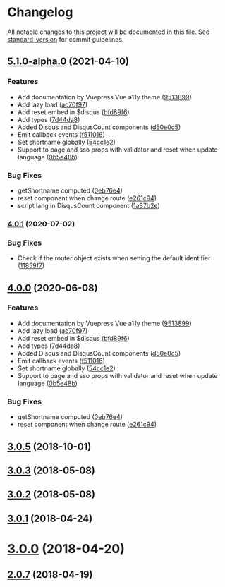 # Changelog

All notable changes to this project will be documented in this file. See [standard-version](https://github.com/conventional-changelog/standard-version) for commit guidelines.

## [5.1.0-alpha.0](https://github.com/ktquez/vue-disqus/compare/v3.0.5...v5.1.0-alpha.0) (2021-04-10)


### Features

* Add documentation by Vuepress Vue a11y theme ([9513899](https://github.com/ktquez/vue-disqus/commit/95138994946f8e6b319d561b416c718c75f4f0ad))
* Add lazy load ([ac70f97](https://github.com/ktquez/vue-disqus/commit/ac70f97768fc20ea9dd5d3be8832275369a15353))
* Add reset embed in $disqus ([bfd89f6](https://github.com/ktquez/vue-disqus/commit/bfd89f65d6779e29940d938722713acfa50ba92f))
* Add types ([7d44da8](https://github.com/ktquez/vue-disqus/commit/7d44da87c9d98d758226099b0eb7c6b1ff865b2e))
* Added Disqus and DisqusCount components ([d50e0c5](https://github.com/ktquez/vue-disqus/commit/d50e0c54d5ad4c633c68924c4e9d0df1cee8d4af))
* Emit callback events ([f511016](https://github.com/ktquez/vue-disqus/commit/f5110169fbb00d25d8c00944670fd8ed561e5c5e))
* Set shortname globally ([54cc1e2](https://github.com/ktquez/vue-disqus/commit/54cc1e2c1baca5a587b058b0839a8f79e91925f7))
* Support to page and sso props with validator and reset when update language ([0b5e48b](https://github.com/ktquez/vue-disqus/commit/0b5e48ba3766c295cce4a0af5f73e8497851f028))


### Bug Fixes

* getShortname computed ([0eb76e4](https://github.com/ktquez/vue-disqus/commit/0eb76e45ed9b60cf36b3979b94a5500a6fed049e))
* reset component when change route ([e261c94](https://github.com/ktquez/vue-disqus/commit/e261c947018e5e5128a70e94cc0345ed086d54d0))
* script lang in DisqusCount component ([1a87b2e](https://github.com/ktquez/vue-disqus/commit/1a87b2e05569813dc185e50b4114d27540f929fc))

### [4.0.1](https://github.com/ktquez/vue-disqus/compare/v4.0.0...v4.0.1) (2020-07-02)


### Bug Fixes

* Check if the router object exists when setting the default identifier ([11859f7](https://github.com/ktquez/vue-disqus/commit/11859f7c41034dfbd656d0c84b4012a5776069d3))

## [4.0.0](https://github.com/ktquez/vue-disqus/compare/v3.0.5...v4.0.0) (2020-06-08)


### Features

* Add documentation by Vuepress Vue a11y theme ([9513899](https://github.com/ktquez/vue-disqus/commit/95138994946f8e6b319d561b416c718c75f4f0ad))
* Add lazy load ([ac70f97](https://github.com/ktquez/vue-disqus/commit/ac70f97768fc20ea9dd5d3be8832275369a15353))
* Add reset embed in $disqus ([bfd89f6](https://github.com/ktquez/vue-disqus/commit/bfd89f65d6779e29940d938722713acfa50ba92f))
* Add types ([7d44da8](https://github.com/ktquez/vue-disqus/commit/7d44da87c9d98d758226099b0eb7c6b1ff865b2e))
* Added Disqus and DisqusCount components ([d50e0c5](https://github.com/ktquez/vue-disqus/commit/d50e0c54d5ad4c633c68924c4e9d0df1cee8d4af))
* Emit callback events ([f511016](https://github.com/ktquez/vue-disqus/commit/f5110169fbb00d25d8c00944670fd8ed561e5c5e))
* Set shortname globally ([54cc1e2](https://github.com/ktquez/vue-disqus/commit/54cc1e2c1baca5a587b058b0839a8f79e91925f7))
* Support to page and sso props with validator and reset when update language ([0b5e48b](https://github.com/ktquez/vue-disqus/commit/0b5e48ba3766c295cce4a0af5f73e8497851f028))


### Bug Fixes

* getShortname computed ([0eb76e4](https://github.com/ktquez/vue-disqus/commit/0eb76e45ed9b60cf36b3979b94a5500a6fed049e))
* reset component when change route ([e261c94](https://github.com/ktquez/vue-disqus/commit/e261c947018e5e5128a70e94cc0345ed086d54d0))

<a name="3.0.5"></a>
## [3.0.5](https://github.com/ktquez/vue-disqus/compare/v3.0.4...v3.0.5) (2018-10-01)



<a name="3.0.3"></a>
## [3.0.3](https://github.com/ktquez/vue-disqus/compare/v3.0.2...v3.0.3) (2018-05-08)



<a name="3.0.2"></a>
## [3.0.2](https://github.com/ktquez/vue-disqus/compare/v3.0.1...v3.0.2) (2018-05-08)



<a name="3.0.1"></a>
## [3.0.1](https://github.com/ktquez/vue-disqus/compare/v3.0.0...v3.0.1) (2018-04-24)



<a name="3.0.0"></a>
# [3.0.0](https://github.com/ktquez/vue-disqus/compare/v2.0.7...v3.0.0) (2018-04-20)



<a name="2.0.7"></a>
## [2.0.7](https://github.com/ktquez/vue-disqus/compare/v2.0.6...v2.0.7) (2018-04-19)

